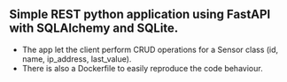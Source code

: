 ## Simple REST python application using FastAPI with SQLAlchemy and SQLite.
- The app let the client perform CRUD operations for a Sensor class (id, name, ip_address, last_value).
- There is also a Dockerfile to easily reproduce the code behaviour.

